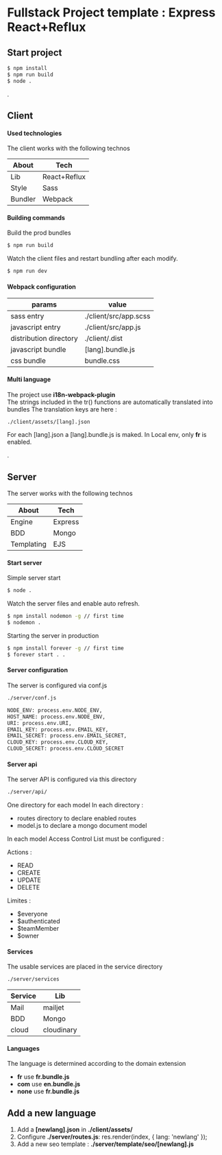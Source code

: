 # Fullstack Project template : Express React+Reflux 

## Start project
  
```sh
$ npm install
$ npm run build
$ node .
```

.
## Client

#### Used technologies
The client works with the following technos

| About | Tech |
| ------ | ------ |
| Lib | React+Reflux |
| Style | Sass |
| Bundler | Webpack |

#### Building commands
Build the prod bundles
```sh
$ npm run build
```
Watch the client files and restart bundling after each modify.
```sh
$ npm run dev
```

#### Webpack configuration  
  
| params | value |
| ------ | ------ |
| sass entry | ./client/src/app.scss |
| javascript entry | ./client/src/app.js |
| distribution directory | ./client/.dist |
| javascript bundle | [lang].bundle.js |
| css bundle | bundle.css |


#### Multi language

The project use **i18n-webpack-plugin**  
The strings included in the tr() functions are automatically translated into bundles
The translation keys are here : 

```sh
./client/assets/[lang].json
```
For each [lang].json a [lang].bundle.js is maked.
In Local env, only **fr** is enabled.

.
## Server

The server works with the following technos  

| About | Tech |
| ------ | ------ |
| Engine | Express|
| BDD | Mongo |
| Templating | EJS |

#### Start server

Simple server start
```sh
$ node .
```
Watch the server files and enable auto refresh.
```sh
$ npm install nodemon -g // first time
$ nodemon .
```
Starting the server in production
```sh
$ npm install forever -g // first time
$ forever start . .
```

#### Server configuration

The server is configured via conf.js
```sh
./server/conf.js
```
    
```sh
NODE_ENV: process.env.NODE_ENV,
HOST_NAME: process.env.NODE_ENV,
URI: process.env.URI,
EMAIL_KEY: process.env.EMAIL_KEY,
EMAIL_SECRET: process.env.EMAIL_SECRET,
CLOUD_KEY: process.env.CLOUD_KEY,
CLOUD_SECRET: process.env.CLOUD_SECRET
```
#### Server api
The server API is configured via this directory
```sh
./server/api/
```
    
One directory for each model
In each directory : 
 - routes directory to declare enabled routes
 - model.js to declare a mongo document model

In each model Access Control List must be configured :

Actions : 
  - READ
  - CREATE
  - UPDATE
  - DELETE
 
Limites :
  - $everyone 
  - $authenticated
  - $teamMember
  - $owner


#### Services

The usable services are placed in the service directory
```sh
./server/services
```
| Service | Lib |
| ------ | ------ |
| Mail | mailjet|
| BDD | Mongo |
| cloud | cloudinary |


#### Languages

The language is determined according to the domain extension

* **fr** use  **fr.bundle.js**
* **com** use  **en.bundle.js**
* **none** use **fr.bundle.js**

## Add a new language

  1.  Add a **[newlang].json** in **./client/assets/**
  2.  Configure  **./server/routes.js**:   res.render(index, { lang: 'newlang' });
  3.  Add a new seo template  :   **./server/template/seo/[newlang].js**   